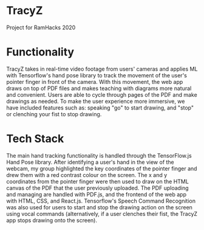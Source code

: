 # TracyZ

Project for RamHacks 2020

# Functionality

TracyZ takes in real-time video footage from users' cameras and applies ML with Tensorflow's hand pose library to track the movement of the user's pointer finger in front of the camera. With this movement, the web app draws on top of PDF files and makes teaching with diagrams more natural and convenient. Users are able to cycle through pages of the PDF and make drawings as needed. To make the user experience more immersive, we have included features such as: speaking "go" to start drawing, and "stop" or clenching your fist to stop drawing.

# Tech Stack

The main hand tracking functionality is handled through the TensorFlow.js Hand Pose library. After identifying a user's hand in the view of the webcam, my group highlighted the key coordinates of the pointer finger and drew them with a red contrast colour on the screen. The x and y coordinates from the pointer finger were then used to draw on the HTML canvas of the PDF that the user previously uploaded. The PDF uploading and managing are handled with PDF.js, and the frontend of the web app with HTML, CSS, and React.js. Tensorflow's Speech Command Recognition was also used for users to start and stop the drawing action on the screen using vocal commands (alternatively, if a user clenches their fist, the TracyZ app stops drawing onto the screen).

